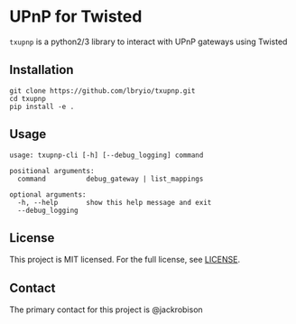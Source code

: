 # UPnP for Twisted

`txupnp` is a python2/3 library to interact with UPnP gateways using Twisted

## Installation

```
git clone https://github.com/lbryio/txupnp.git
cd txupnp
pip install -e .
```

## Usage

```
usage: txupnp-cli [-h] [--debug_logging] command

positional arguments:
  command          debug_gateway | list_mappings

optional arguments:
  -h, --help       show this help message and exit
  --debug_logging
```


## License

This project is MIT licensed. For the full license, see [LICENSE](LICENSE).

## Contact

The primary contact for this project is @jackrobison
